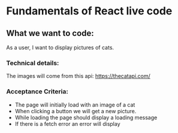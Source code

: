 # Fundamentals of React live code
## What we want to code:
As a user, I want to display pictures of cats.

### Technical details:
The images will come from this api:
		https://thecatapi.com/
### Acceptance Criteria:
- The page will initially load with an image of a cat
- When clicking a button we will get a new picture.
- While loading the page should display a loading message
- If there is a fetch error an error will display

